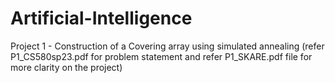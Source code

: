 # Artificial-Intelligence
Project 1 - Construction of a Covering array using simulated annealing 
(refer P1_CS580sp23.pdf for problem statement and refer P1_SKARE.pdf file for more clarity on the project)
